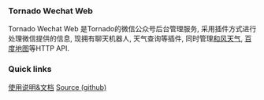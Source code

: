 ### Tornado Wechat Web

Tornado Wechat Web 是Tornado的微信公众号后台管理服务, 采用插件方式进行处理微信提供的信息, 现拥有聊天机器人, 天气查询等插件, 同时管理[和风天气](https://www.heweather.com/), [百度地图](http://lbsyun.baidu.com/index.php)等HTTP API.

### Quick links

[使用说明&文档](https://www.8pizza.top/tornadowechatweb)
[Source (github)](https://github.com/MendrewHoo/tornado-wechat-web.git)